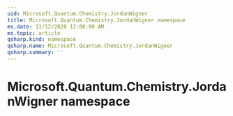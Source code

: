```yaml
---
uid: Microsoft.Quantum.Chemistry.JordanWigner
title: Microsoft.Quantum.Chemistry.JordanWigner namespace
ms.date: 11/12/2020 12:00:00 AM
ms.topic: article
qsharp.kind: namespace
qsharp.name: Microsoft.Quantum.Chemistry.JordanWigner
qsharp.summary: ''
---
```


# Microsoft.Quantum.Chemistry.JordanWigner namespace




